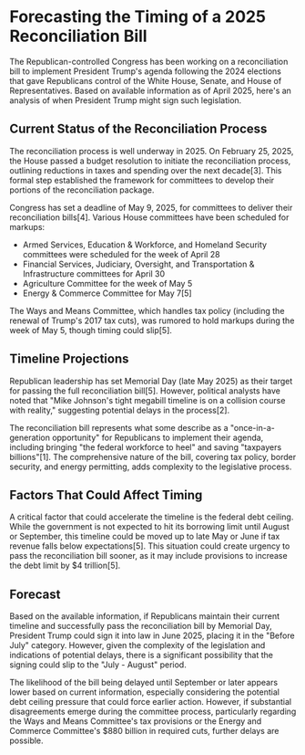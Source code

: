 # Forecasting the Timing of a 2025 Reconciliation Bill

The Republican-controlled Congress has been working on a reconciliation bill to implement President Trump's agenda following the 2024 elections that gave Republicans control of the White House, Senate, and House of Representatives. Based on available information as of April 2025, here's an analysis of when President Trump might sign such legislation.

## Current Status of the Reconciliation Process

The reconciliation process is well underway in 2025. On February 25, 2025, the House passed a budget resolution to initiate the reconciliation process, outlining reductions in taxes and spending over the next decade[3]. This formal step established the framework for committees to develop their portions of the reconciliation package.

Congress has set a deadline of May 9, 2025, for committees to deliver their reconciliation bills[4]. Various House committees have been scheduled for markups:
- Armed Services, Education & Workforce, and Homeland Security committees were scheduled for the week of April 28
- Financial Services, Judiciary, Oversight, and Transportation & Infrastructure committees for April 30
- Agriculture Committee for the week of May 5
- Energy & Commerce Committee for May 7[5]

The Ways and Means Committee, which handles tax policy (including the renewal of Trump's 2017 tax cuts), was rumored to hold markups during the week of May 5, though timing could slip[5].

## Timeline Projections

Republican leadership has set Memorial Day (late May 2025) as their target for passing the full reconciliation bill[5]. However, political analysts have noted that "Mike Johnson's tight megabill timeline is on a collision course with reality," suggesting potential delays in the process[2].

The reconciliation bill represents what some describe as a "once-in-a-generation opportunity" for Republicans to implement their agenda, including bringing "the federal workforce to heel" and saving "taxpayers billions"[1]. The comprehensive nature of the bill, covering tax policy, border security, and energy permitting, adds complexity to the legislative process.

## Factors That Could Affect Timing

A critical factor that could accelerate the timeline is the federal debt ceiling. While the government is not expected to hit its borrowing limit until August or September, this timeline could be moved up to late May or June if tax revenue falls below expectations[5]. This situation could create urgency to pass the reconciliation bill sooner, as it may include provisions to increase the debt limit by $4 trillion[5].

## Forecast

Based on the available information, if Republicans maintain their current timeline and successfully pass the reconciliation bill by Memorial Day, President Trump could sign it into law in June 2025, placing it in the "Before July" category. However, given the complexity of the legislation and indications of potential delays, there is a significant possibility that the signing could slip to the "July - August" period.

The likelihood of the bill being delayed until September or later appears lower based on current information, especially considering the potential debt ceiling pressure that could force earlier action. However, if substantial disagreements emerge during the committee process, particularly regarding the Ways and Means Committee's tax provisions or the Energy and Commerce Committee's $880 billion in required cuts, further delays are possible.